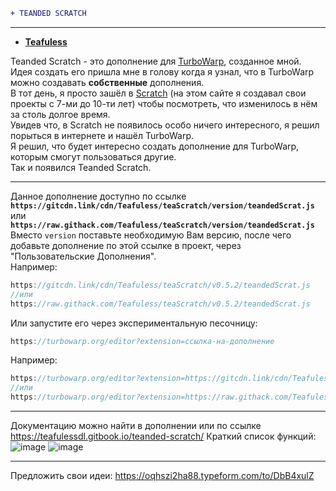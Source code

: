 ```diff 
+ TEANDED SCRATCH
```

---
*  **[Teafuless](https://github.com/Teafuless)** <br/>

Teanded Scratch - это дополнение для [TurboWarp](https://turbowarp.org), созданное мной.<br/>
Идея создать его пришла мне в голову когда я узнал, что в TurboWarp можно создавать **собственные** дополнения.<br/>
В тот день, я просто зашёл в [Scratch](https://scratch.mit.edu) \(на этом сайте я создавал свои проекты с 7\-ми до 10\-ти лет\) чтобы посмотреть, что изменилось в нём за столь долгое время.
<br/>
Увидев что, в Scratch не появилось особо ничего интересного, я решил порыться в интернете и нашёл TurboWarp.
<br/>
Я решил, что будет интересно создать дополнение для TurboWarp, которым смогут пользоваться другие.<br/>
Так и появился Teanded Scratch.

---
Данное дополнение доступно по ссылке **`https://gitcdn.link/cdn/Teafuless/teaScratch/version/teandedScrat.js`** или **`https://raw.githack.com/Teafuless/teaScratch/version/teandedScrat.js`** <br/>
Вместо `version` поставьте необходимую Вам версию, после чего добавьте дополнение по этой ссылке в проект, через "Пользовательские Дополнения".<br/>
Например:
```js
https://gitcdn.link/cdn/Teafuless/teaScratch/v0.5.2/teandedScrat.js
//или
https://raw.githack.com/Teafuless/teaScratch/v0.5.2/teandedScrat.js
```
Или запустите его через экспериментальную песочницу:<br/>
```js
https://turbowarp.org/editor?extension=ссылка-на-дополнение
```
Например:
```js
https://turbowarp.org/editor?extension=https://gitcdn.link/cdn/Teafuless/teaScratch/v0.5.2/teandedScrat.js
//или
https://turbowarp.org/editor?extension=https://raw.githack.com/Teafuless/teaScratch/v0.5.2/teandedScrat.js
```
---
Документацию можно найти в дополнении или по ссылке <https://teafulessdl.gitbook.io/teanded-scratch/>
Краткий список функций:
![image](https://user-images.githubusercontent.com/95038883/143675371-5379a3aa-e5ae-4e31-a800-450f2002c674.png)
![image](https://user-images.githubusercontent.com/95038883/143675398-af7adada-68f7-45f7-b22b-4f8716783ce6.png)

---
Предложить свои идеи: <https://oqhszi2ha88.typeform.com/to/DbB4xulZ>
